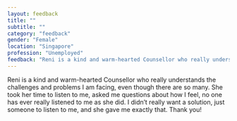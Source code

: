 ```yaml
---
layout: feedback
title: ""
subtitle: ""
category: "feedback"
gender: "Female"
location: "Singapore"
profession: "Unemployed"
feedback: "Reni is a kind and warm-hearted Counsellor who really understands the challenges and problems I am facing, even though there are so many. She took her time to listen to me, asked me questions about how I feel, no one has ever really listened to me as she did. I didn’t really want a solution, just someone to listen to me, and she gave me exactly that. Thank you!"
---
```

Reni is a kind and warm-hearted Counsellor who really understands the challenges and problems I am facing, even though there are so many. She took her time to listen to me, asked me questions about how I feel, no one has ever really listened to me as she did. I didn’t really want a solution, just someone to listen to me, and she gave me exactly that. Thank you!